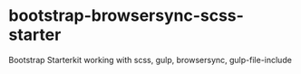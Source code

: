# bootstrap-browsersync-scss-starter
Bootstrap Starterkit working with scss, gulp, browsersync, gulp-file-include
